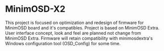 # MinimOSD-X2
   This project is focused on optimization and redesign of firmware for MinimOSD 
   board and it's compatibles. Project is based on MinimOSD Extra. User interface
   concept, look and feel are planned not change from MinimOSD Extra. Firmware
   will retain compatibility with minimosdextra's Windows configuration tool
   (OSD_Config) for some time.
   
